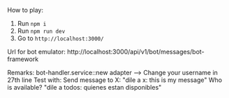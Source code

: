 How to play:

1. Run `npm i`
2. Run `npm run dev`
3. Go to `http://localhost:3000/`

Url for bot emulator: http://localhost:3000/api/v1/bot/messages/bot-framework

Remarks:
bot-handler.service::new adapter --> Change your username in 27th line
Test with: 
Send message to X: "dile a x: this is my message"
Who is available? "dile a todos: quienes estan disponibles"


